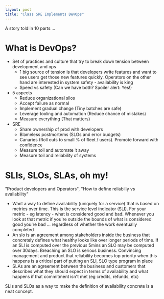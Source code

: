 ```yaml
---
layout: post
title: "Class SRE Implements DevOps"
---
```


A story told in 10 parts ...

# What is DevOps?

* Set of practices and culture that try to break down tension between development and ops
  * 1 big source of tension is that developers write features and want to see users get those new features quickly. Operators on the other hand are interested in system safety - availability is king
  * Speed vs safety (Can we have both? Spoiler alert: Yes!)
* 5 aspects
  * Reduce organizational silos
  * Accept failure as normal
  * Implement gradual change (Tiny batches are safe)
  * Leverage tooling and automation (Reduce chance of mistakes)
  * Measure everything (That matters)
* SRE
  * Share ownership of prod with developers
  * Blameless postmortems (SLOs and error budgets)
  * Canaries (Roll outs to small % of fleet / users). Promote forward with confidence
  * Measure toil and automate it away
  * Measure toil and reliability of systems

# SLIs, SLOs, SLAs, oh my!

"Product developers and Operators", "How to define reliabiliy vs availability"

* Want a way to define availability (uniquely for a service) that is based on metrics over time. This is the service level indicator (SLI). For your metric - eg latency - what is considered good and bad. Whenever you look at that metric if you're outside the bounds of what is considered good you're bad ... regardless of whether the work eventually completed
* An slo is an agreement among stakeholders inside the business that concretely defines what healthy looks like over longer periods of time. If an SLI is computed over the previous 5mins an SLO may be computed over 30days. Breaching an SLO is serious business. Convincing management and product that reliability becomes top priority when this happens is a critical part of putting an SLI, SLO type program in place
* SLAs are an agreement between the business and customers that describes what they should expect in terms of availability and what happens if that commitment isn't met (eg credits, refunds, etc)

SLIs and SLOs as a way to make the definition of availability concrete is a neat concept.
